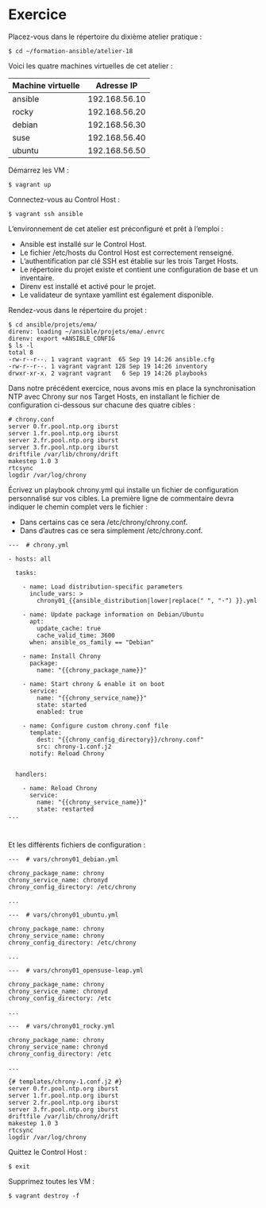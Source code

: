 # Exercice

Placez-vous dans le répertoire du dixième atelier pratique :

```
$ cd ~/formation-ansible/atelier-18
```
Voici les quatre machines virtuelles de cet atelier :

|Machine virtuelle |	Adresse IP|
| ------------- |:-------------:|
|ansible | 192.168.56.10|
|rocky | 192.168.56.20|
|debian | 192.168.56.30|
|suse |	192.168.56.40|
|ubuntu |	192.168.56.50|

Démarrez les VM :
```
$ vagrant up
```
Connectez-vous au Control Host :
```
$ vagrant ssh ansible
```
L’environnement de cet atelier est préconfiguré et prêt à l’emploi :

* Ansible est installé sur le Control Host.
* Le fichier /etc/hosts du Control Host est correctement renseigné.
* L’authentification par clé SSH est établie sur les trois Target Hosts.
* Le répertoire du projet existe et contient une configuration de base et un inventaire.
* Direnv est installé et activé pour le projet.
* Le validateur de syntaxe yamllint est également disponible.

Rendez-vous dans le répertoire du projet :
```
$ cd ansible/projets/ema/
direnv: loading ~/ansible/projets/ema/.envrc
direnv: export +ANSIBLE_CONFIG
$ ls -l
total 8
-rw-r--r--. 1 vagrant vagrant  65 Sep 19 14:26 ansible.cfg
-rw-r--r--. 1 vagrant vagrant 128 Sep 19 14:26 inventory
drwxr-xr-x. 2 vagrant vagrant   6 Sep 19 14:26 playbooks
```

Dans notre précédent exercice, nous avons mis en place la synchronisation NTP avec Chrony sur nos Target Hosts, en installant le fichier de configuration ci-dessous sur chacune des quatre cibles :
```
# chrony.conf
server 0.fr.pool.ntp.org iburst
server 1.fr.pool.ntp.org iburst
server 2.fr.pool.ntp.org iburst
server 3.fr.pool.ntp.org iburst
driftfile /var/lib/chrony/drift
makestep 1.0 3
rtcsync
logdir /var/log/chrony
```

Écrivez un playbook chrony.yml qui installe un fichier de configuration personnalisé sur vos cibles. La première ligne de commentaire devra indiquer le chemin complet vers le fichier :

* Dans certains cas ce sera /etc/chrony/chrony.conf.
* Dans d’autres cas ce sera simplement /etc/chrony.conf.
```
---  # chrony.yml

- hosts: all

  tasks:

    - name: Load distribution-specific parameters
      include_vars: >
        chrony01_{{ansible_distribution|lower|replace(" ", "-") }}.yml

    - name: Update package information on Debian/Ubuntu
      apt:
        update_cache: true
        cache_valid_time: 3600
      when: ansible_os_family == "Debian"

    - name: Install Chrony
      package:
        name: "{{chrony_package_name}}"

    - name: Start chrony & enable it on boot
      service:
        name: "{{chrony_service_name}}"
        state: started
        enabled: true

    - name: Configure custom chrony.conf file
      template:
        dest: "{{chrony_config_directory}}/chrony.conf"
        src: chrony-1.conf.j2
      notify: Reload Chrony


  handlers:

    - name: Reload Chrony
      service:
        name: "{{chrony_service_name}}"
        state: restarted
...



```




Et les différents fichiers de configuration :
```
---  # vars/chrony01_debian.yml

chrony_package_name: chrony
chrony_service_name: chronyd
chrony_config_directory: /etc/chrony

...
```
```
---  # vars/chrony01_ubuntu.yml

chrony_package_name: chrony
chrony_service_name: chrony
chrony_config_directory: /etc/chrony

...

```
```
---  # vars/chrony01_opensuse-leap.yml

chrony_package_name: chrony
chrony_service_name: chronyd
chrony_config_directory: /etc

...
```
```
---  # vars/chrony01_rocky.yml

chrony_package_name: chrony
chrony_service_name: chronyd
chrony_config_directory: /etc

...

```
```
{# templates/chrony-1.conf.j2 #}
server 0.fr.pool.ntp.org iburst
server 1.fr.pool.ntp.org iburst
server 2.fr.pool.ntp.org iburst
server 3.fr.pool.ntp.org iburst
driftfile /var/lib/chrony/drift
makestep 1.0 3
rtcsync
logdir /var/log/chrony

```

Quittez le Control Host :
```
$ exit
```
Supprimez toutes les VM :
```
$ vagrant destroy -f
```
